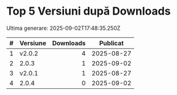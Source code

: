 # Top 5 Versiuni după Downloads

Ultima generare: 2025-09-02T17:48:35.250Z 

| # | Versiune | Downloads | Publicat |
| - | - | -: | - |
| 1 | v2.0.2 | 4 | 2025-08-27 |
| 2 | 2.0.3 | 1 | 2025-09-02 |
| 3 | v2.0.1 | 1 | 2025-08-27 |
| 4 | 2.0.4 | 0 | 2025-09-02 |
